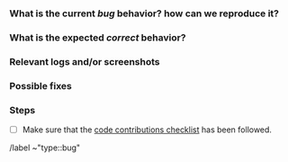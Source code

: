 <!--
SPDX-FileCopyrightText: 2022 Fluid Attacks <development@fluidattacks.com>

SPDX-License-Identifier: MPL-2.0
-->

<!-- Issues are public, they should not contain confidential information -->

### What is the current _bug_ behavior? how can we reproduce it?

### What is the expected _correct_ behavior?

### Relevant logs and/or screenshots

### Possible fixes

### Steps

- [ ] Make sure that the
      [code contributions checklist](https://docs.fluidattacks.com/development/contributing#checklist)
      has been followed.

/label ~"type::bug"

